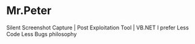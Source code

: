 # Mr.Peter
Silent Screenshot Capture  | Post Exploitation Tool | VB.NET 
I prefer Less Code Less Bugs philosophy 
